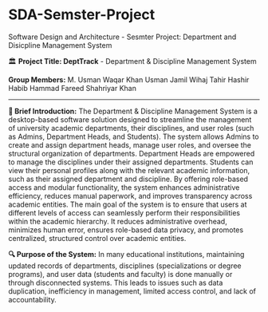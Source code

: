 # SDA-Semster-Project
Software Design and Architecture - Sesmter Project: Department and Disicpline Management System

🏛️ **Project Title: DeptTrack** - Department & Discipline Management System

**Group Members:**
M. Usman Waqar Khan
Usman Jamil
Wihaj Tahir
Hashir Habib
Hammad Fareed
Shahriyar Khan

________________________________________
**📄 Brief Introduction:**
The Department & Discipline Management System is a desktop-based software solution designed to streamline the management of university academic departments, their disciplines, and user roles (such as Admins, Department Heads, and Students).
The system allows Admins to create and assign department heads, manage user roles, and oversee the structural organization of departments. Department Heads are empowered to manage the disciplines under their assigned departments. Students can view their personal profiles along with the relevant academic information, such as their assigned department and discipline.
By offering role-based access and modular functionality, the system enhances administrative efficiency, reduces manual paperwork, and improves transparency across academic entities.
The main goal of the system is to ensure that users at different levels of access can seamlessly perform their responsibilities within the academic hierarchy. It reduces administrative overhead, minimizes human error, ensures role-based data privacy, and promotes centralized, structured control over academic entities.

**🔍 Purpose of the System:**
In many educational institutions, maintaining updated records of departments, disciplines (specializations or degree programs), and user data (students and faculty) is done manually or through disconnected systems. This leads to issues such as data duplication, inefficiency in management, limited access control, and lack of accountability.

